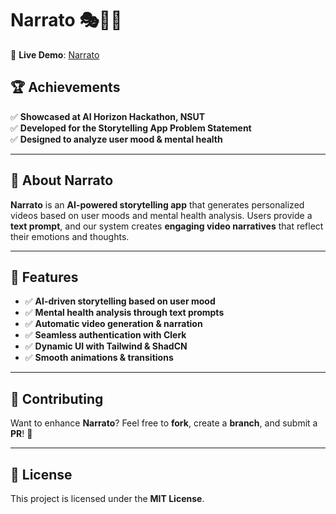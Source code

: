 # Narrato 🎭📖🎥  

🚀 **Live Demo**: [Narrato](https://narrato-zeta.vercel.app)  

## 🏆 Achievements  

✅ **Showcased at AI Horizon Hackathon, NSUT**  
✅ **Developed for the Storytelling App Problem Statement**  
✅ **Designed to analyze user mood & mental health**  

---

## 📖 About Narrato  

**Narrato** is an **AI-powered storytelling app** that generates personalized videos based on user moods and mental health analysis. Users provide a **text prompt**, and our system creates **engaging video narratives** that reflect their emotions and thoughts.  

---

## 🚀 Features  

- ✅ **AI-driven storytelling based on user mood**  
- ✅ **Mental health analysis through text prompts**  
- ✅ **Automatic video generation & narration**  
- ✅ **Seamless authentication with Clerk**  
- ✅ **Dynamic UI with Tailwind & ShadCN**  
- ✅ **Smooth animations & transitions**  

---

## 🌟 Contributing  

Want to enhance **Narrato**? Feel free to **fork**, create a **branch**, and submit a **PR**! 🚀  

---

## 📜 License  

This project is licensed under the **MIT License**.  
